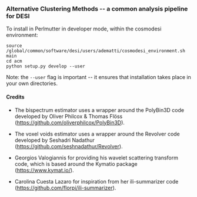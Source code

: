 ### Alternative Clustering Methods -- a common analysis pipeline for DESI

To install in Perlmutter in developer mode, within the cosmodesi environment:

    source /global/common/software/desi/users/adematti/cosmodesi_environment.sh main
    cd acm
    python setup.py develop --user

Note: the `--user` flag is important -- it ensures that installation takes place in your own directories.

#### Credits

 - The bispectrum estimator uses a wrapper around the PolyBin3D code developed by Oliver Philcox & Thomas Flöss (https://github.com/oliverphilcox/PolyBin3D).
 
 - The voxel voids estimator uses a wrapper around the Revolver code developed by Seshadri Nadathur (https://github.com/seshnadathur/Revolver).

 - Georgios Valogiannis for providing his wavelet scattering transform code, which is based around the Kymatio package (https://www.kymat.io/).

 - Carolina Cuesta Lazaro for inspiration from her ili-summarizer code (https://github.com/florpi/ili-summarizer).